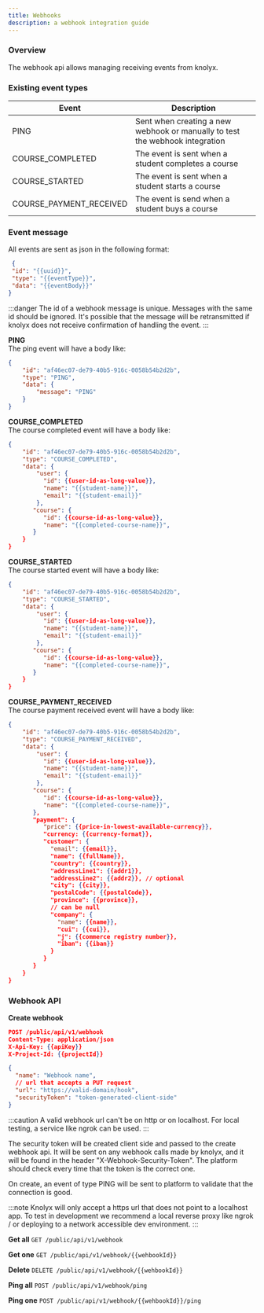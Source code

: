 ```yaml
---
title: Webhooks
description: a webhook integration guide
---
```


### Overview

The webhook api allows managing receiving events from knolyx.

### Existing event types

| Event                   | Description                                                                  |
|-------------------------|------------------------------------------------------------------------------|
| PING                    | Sent when creating a new webhook or manually to test the webhook integration |
 | COURSE_COMPLETED        | The event is sent when a student completes a course                          |
 | COURSE_STARTED          | The event is sent when a student starts a course                             |
 | COURSE_PAYMENT_RECEIVED | The event is send when a student buys a course                               |

### Event message
All events are sent as json in the following format:
```json
 {
 "id": "{{uuid}}",
 "type": "{{eventType}}",
 "data": "{{eventBody}}"
}
```

:::danger
The id of a webhook message is unique. Messages with the same id should be ignored. It's possible that the
message will be retransmitted if knolyx does not receive confirmation of handling the event.
:::

**PING** <br />
The ping event will have a body like:
``` json
{
    "id": "af46ec07-de79-40b5-916c-0058b54b2d2b",
    "type": "PING",
    "data": {
        "message": "PING"
    }
}
```

**COURSE_COMPLETED** <br />
The course completed event will have a body like:
``` json
{
    "id": "af46ec07-de79-40b5-916c-0058b54b2d2b",
    "type": "COURSE_COMPLETED",
    "data": {
        "user": {
          "id": {{user-id-as-long-value}},
          "name": "{{student-name}}",
          "email": "{{student-email}}"
        },
       "course": {
          "id": {{course-id-as-long-value}},
          "name": "{{completed-course-name}}",
       }
    }
}
```

**COURSE_STARTED** <br />
The course started event will have a body like:
``` json
{
    "id": "af46ec07-de79-40b5-916c-0058b54b2d2b",
    "type": "COURSE_STARTED",
    "data": {
        "user": {
          "id": {{user-id-as-long-value}},
          "name": "{{student-name}}",
          "email": "{{student-email}}"
        },
       "course": {
          "id": {{course-id-as-long-value}},
          "name": "{{completed-course-name}}",
       }
    }
}
```

**COURSE_PAYMENT_RECEIVED** <br />
The course payment received event will have a body like:
``` json
{
    "id": "af46ec07-de79-40b5-916c-0058b54b2d2b",
    "type": "COURSE_PAYMENT_RECEIVED",
    "data": {
        "user": {
          "id": {{user-id-as-long-value}},
          "name": "{{student-name}}",
          "email": "{{student-email}}"
        },
       "course": {
          "id": {{course-id-as-long-value}},
          "name": "{{completed-course-name}}",
       },
       "payment": {
          "price": {{price-in-lowest-available-currency}},
          "currency: {{currency-format}},
          "customer": {
            "email": {{email}},
            "name": {{fullName}},
            "country": {{country}},
            "addressLine1": {{addr1}},
            "addressLine2": {{addr2}}, // optional
            "city": {{city}},
            "postalCode": {{postalCode}},
            "province": {{province}},
            // can be null
            "company": {
              "name": {{name}},
              "cui": {{cui}},
              "j": {{commerce registry number}},
              "iban": {{iban}}
            }
          }
       }
    }
}
```

### Webhook API

**Create webhook**
``` json
POST /public/api/v1/webhook
Content-Type: application/json
X-Api-Key: {{apiKey}}
X-Project-Id: {{projectId}}

{
  "name": "Webhook name",
  // url that accepts a PUT request
  "url": "https://valid-domain/hook",
  "securityToken": "token-generated-client-side"
}
```

:::caution
A valid webhook url can't be on http or on localhost. For local testing, a service like ngrok can be used.
:::

The security token will be created client side and passed to the create webhook api.
It will be sent on any webhook calls made by knolyx, and it will be found in the header "X-Webhook-Security-Token".
The platform should check every time that the token is the correct one.

On create, an event of type PING will be sent to platform to validate that the connection is good.


:::note
Knolyx will only accept a https url that does not point to a localhost app. 
To test in development we recommend a local reverse proxy like ngrok / or deploying to a network accessible dev environment.
:::

**Get all**
`GET /public/api/v1/webhook`

**Get one**
`GET /public/api/v1/webhook/{{wehbookId}}`

**Delete**
`DELETE /public/api/v1/webhook/{{wehbookId}}`

**Ping all**
`POST /public/api/v1/webhook/ping`

**Ping one**
`POST /public/api/v1/webhook/{{wehbookId}}/ping`


